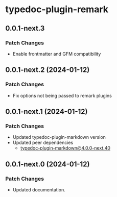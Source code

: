 # typedoc-plugin-remark

## 0.0.1-next.3

### Patch Changes

- Enable frontmatter and GFM compatibility

## 0.0.1-next.2 (2024-01-12)

### Patch Changes

- Fix options not being passed to remark plugins

## 0.0.1-next.1 (2024-01-12)

### Patch Changes

- Updated typedoc-plugin-markdown version
- Updated peer dependencies
  - typedoc-plugin-markdown@4.0.0-next.40

## 0.0.1-next.0 (2024-01-12)

### Patch Changes

- Updated documentation.

